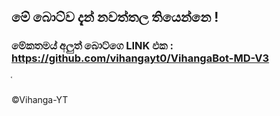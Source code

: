 ## මේ බොට්ව දැන් නවත්තල තියෙන්නෙ !

### මේකතමය් අලුත් බොට්ගෙ LINK එක : https://github.com/vihangayt0/VihangaBot-MD-V3










֫






©Vihanga-YT
